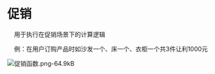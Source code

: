 





# 促销

&nbsp;&nbsp;&nbsp;&nbsp;用于执行在促销场景下的计算逻辑

&nbsp;&nbsp;&nbsp;&nbsp;例：在用户订购产品时如沙发一个、床一个、衣柜一个共3件让利1000元

![促销函数.png-64.9kB][6]

[6]: http://static.zybuluo.com/BanGongGroup/cww9ju9i50pj5r2k7042ptwp/%E4%BF%83%E9%94%80%E5%87%BD%E6%95%B0.png